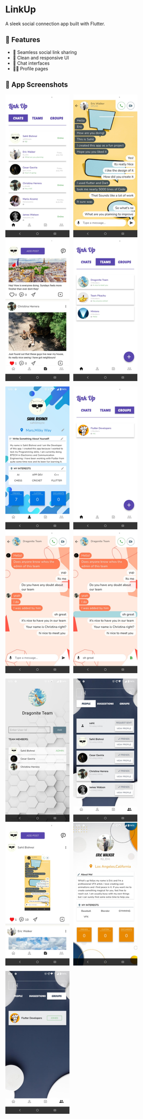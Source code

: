 # LinkUp

A sleek social connection app built with Flutter.

## 🚀 Features

- 🔗 Seamless social link sharing
- 🧾 Clean and responsive UI
- 💬 Chat interfaces
- 🧑‍💼 Profile pages

## 📸 App Screenshots

<p float="left">
  <img src="images/WhatsApp%20Image%202025-06-23%20at%2023.06.28_a99417b6.jpg" width="200"/>
  &nbsp;
  <img src="images/WhatsApp%20Image%202025-06-23%20at%2023.06.34_a3b27805.jpg" width="200"/>
  &nbsp;
  <img src="images/WhatsApp%20Image%202025-06-23%20at%2023.06.35_e5c671f9.jpg" width="200"/>
  &nbsp;
  <img src="images/WhatsApp%20Image%202025-06-23%20at%2023.06.34_f563e0ee.jpg" width="200"/>
</p>

<p float="left">
  <img src="images/WhatsApp%20Image%202025-06-23%20at%2023.06.33_eff38039.jpg" width="200"/>
  &nbsp;
  <img src="images/WhatsApp%20Image%202025-06-23%20at%2023.06.33_c11b6c7e.jpg" width="200"/>
  &nbsp;
  <img src="images/WhatsApp%20Image%202025-06-23%20at%2023.06.32_a9161327.jpg" width="200"/>
  &nbsp;
  <img src="images/WhatsApp%20Image%202025-06-23%20at%2023.06.32_a0caedc2.jpg" width="200"/>
</p>

<p float="left">
  <img src="images/WhatsApp%20Image%202025-06-23%20at%2023.06.32_493d40a7.jpg" width="200"/>
  &nbsp;
  <img src="images/WhatsApp%20Image%202025-06-23%20at%2023.06.31_f39980cb.jpg" width="200"/>
  &nbsp;
  <img src="images/WhatsApp%20Image%202025-06-23%20at%2023.06.31_f092a213.jpg" width="200"/>
  &nbsp;
  <img src="images/WhatsApp%20Image%202025-06-23%20at%2023.06.30_e1225a80.jpg" width="200"/>
</p>

<p float="left">
  <img src="images/WhatsApp%20Image%202025-06-23%20at%2023.06.30_537909c8.jpg" width="200"/>
  &nbsp;
  <img src="images/Wh
